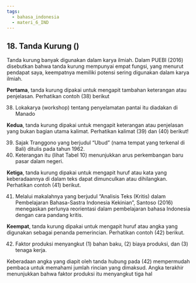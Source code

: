 ```yaml
---
tags:
  - bahasa_indonesia
  - materi_6_IND
---
```

## 18. Tanda Kurung ()

Tanda kurung banyak digunakan dalam karya ilmiah. Dalam PUEBI (2016) disebutkan bahwa tanda kurung mempunyai empat fungsi, yang menurut pendapat saya, keempatnya memiliki potensi sering digunakan dalam karya ilmiah. 

**Pertama**, tanda kurung dipakai untuk mengapit tambahan keterangan atau penjelasan. Perhatikan contoh (38) berikut

38) Lokakarya (workshop) tentang penyelamatan pantai itu diadakan di Manado

**Kedua**, tanda kurung dipakai untuk mengapit keterangan atau penjelasan yang bukan bagian utama kalimat. Perhatikan kalimat (39) dan (40) berikut!

39) Sajak Tranggono yang berjudul “Ubud” (nama tempat yang terkenal di Bali) ditulis pada tahun 1962.
40) Keterangan itu (lihat Tabel 10) menunjukkan arus perkembangan baru pasar dalam negeri.

**Ketiga**, tanda kurung dipakai untuk mengapit huruf atau kata yang keberadaannya di dalam teks dapat dimunculkan atau dihilangkan. Perhatikan contoh (41) berikut.

41) Melalui makalahnya yang berjudul “Analisis Teks (Kritis) dalam Pembelajaran Bahasa-Sastra Indonesia Kekinian”, Santoso (2016) menegaskan perlunya reorientasi dalam pembelajaran bahasa Indonesia dengan cara pandang kritis. 

**Keempat**, tanda kurung dipakai untuk mengapit huruf atau angka yang digunakan sebagai penanda pemerincian. Perhatikan contoh (42) berikut.

42) Faktor produksi menyangkut (1) bahan baku, (2) biaya produksi, dan (3) tenaga kerja. 

Keberadaan angka yang diapit oleh tanda hubung pada (42) mempermudah pembaca untuk memahami jumlah rincian yang dimaksud. Angka terakhir menunjukkan bahwa faktor produksi itu menyangkut tiga hal